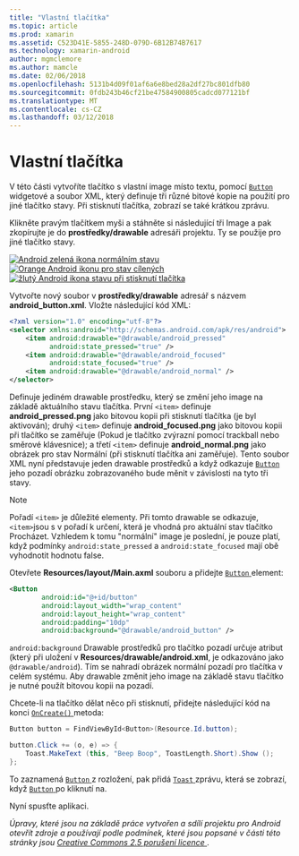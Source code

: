```yaml
---
title: "Vlastní tlačítka"
ms.topic: article
ms.prod: xamarin
ms.assetid: C523D41E-5855-248D-079D-6B12B74B7617
ms.technology: xamarin-android
author: mgmclemore
ms.author: mamcle
ms.date: 02/06/2018
ms.openlocfilehash: 5131b4d09f01af6a6e8bed28a2df27bc801dfb80
ms.sourcegitcommit: 0fdb243b46cf21be47584900805cadcd077121bf
ms.translationtype: MT
ms.contentlocale: cs-CZ
ms.lasthandoff: 03/12/2018
---
```

# <a name="custom-button"></a>Vlastní tlačítka

V této části vytvoříte tlačítko s vlastní image místo textu, pomocí [ `Button` ](https://developer.xamarin.com/api/type/Android.Widget.Button/) widgetové a soubor XML, který definuje tři různé bitové kopie na použití pro jiné tlačítko stavy. Při stisknutí tlačítka, zobrazí se také krátkou zprávu.

Klikněte pravým tlačítkem myši a stáhněte si následující tři Image a pak zkopírujte je do **prostředky/drawable** adresáři projektu. Ty se použije pro jiné tlačítko stavy.

 [![Android zelená ikona normálním stavu](custom-button-images/android-normal.png)](custom-button-images/android-normal.png#lightbox) [ ![Orange Android ikonu pro stav cílených](custom-button-images/android-focused.png)](custom-button-images/android-focused.png#lightbox) [ ![žlutý Android ikona stavu při stisknutí tlačítka](custom-button-images/android-pressed.png)](custom-button-images/android-pressed.png#lightbox)

Vytvořte nový soubor v **prostředky/drawable** adresář s názvem **android_button.xml**. Vložte následující kód XML:

```xml
<?xml version="1.0" encoding="utf-8"?>
<selector xmlns:android="http://schemas.android.com/apk/res/android">
    <item android:drawable="@drawable/android_pressed"
          android:state_pressed="true" />
    <item android:drawable="@drawable/android_focused"
          android:state_focused="true" />
    <item android:drawable="@drawable/android_normal" />
</selector>
```

Definuje jediném drawable prostředku, který se změní jeho image na základě aktuálního stavu tlačítka. První `<item>` definuje **android_pressed.png** jako bitovou kopii při stisknutí tlačítka (je byl aktivován); druhý `<item>` definuje **android_focused.png** jako bitovou kopii při tlačítko se zaměřuje (Pokud je tlačítko zvýrazní pomocí trackball nebo směrové klávesnice); a třetí `<item>` definuje **android_normal.png** jako obrázek pro stav Normální (při stisknutí tlačítka ani zaměřuje). Tento soubor XML nyní představuje jeden drawable prostředků a když odkazuje [ `Button` ](https://developer.xamarin.com/api/type/Android.Widget.Button/) jeho pozadí obrázku zobrazovaného bude měnit v závislosti na tyto tři stavy.


> [!NOTE]
> Pořadí `<item>` je důležité elementy. Při tomto drawable se odkazuje, `<item>`jsou s v pořadí k určení, která je vhodná pro aktuální stav tlačítko Procházet.
> Vzhledem k tomu "normální" image je poslední, je pouze platí, když podmínky `android:state_pressed` a `android:state_focused` mají obě vyhodnotit hodnotu false.

Otevřete **Resources/layout/Main.axml** souboru a přidejte [ `Button` ](https://developer.xamarin.com/api/type/Android.Widget.Button/) element:

```xml
<Button
        android:id="@+id/button"
        android:layout_width="wrap_content"
        android:layout_height="wrap_content"
        android:padding="10dp"
        android:background="@drawable/android_button" />
```

`android:background` Drawable prostředků pro tlačítko pozadí určuje atribut (který při uložení v **Resources/drawable/android.xml**, je odkazováno jako `@drawable/android`). Tím se nahradí obrázek normální pozadí pro tlačítka v celém systému. Aby drawable změnit jeho image na základě stavu tlačítko je nutné použít bitovou kopii na pozadí.

Chcete-li na tlačítko dělat něco při stisknutí, přidejte následující kód na konci [ `OnCreate()` ](https://developer.xamarin.com/api/member/Android.App.Activity.OnCreate/p/Android.OS.Bundle/Android.OS.PersistableBundle/) metoda:

```csharp
Button button = FindViewById<Button>(Resource.Id.button);

button.Click += (o, e) => {
    Toast.MakeText (this, "Beep Boop", ToastLength.Short).Show ();
};
```

To zaznamená [ `Button` ](https://developer.xamarin.com/api/type/Android.Widget.Button/) z rozložení, pak přidá [ `Toast` ](https://developer.xamarin.com/api/type/Android.Widget.Toast/) zprávu, která se zobrazí, když [ `Button` ](https://developer.xamarin.com/api/type/Android.Widget.Button/) po kliknutí na.

Nyní spusťte aplikaci.


*Úpravy, které jsou na základě práce vytvořen a sdílí projektu pro Android otevřít zdroje a používají podle podmínek, které jsou popsané v části této stránky jsou*
[*Creative Commons 2.5 porušení licence* ](http://creativecommons.org/licenses/by/2.5/).
